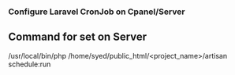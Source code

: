 ### Configure Laravel CronJob on Cpanel/Server

## Command for set on Server
/usr/local/bin/php /home/syed/public_html/<project_name>/artisan schedule:run